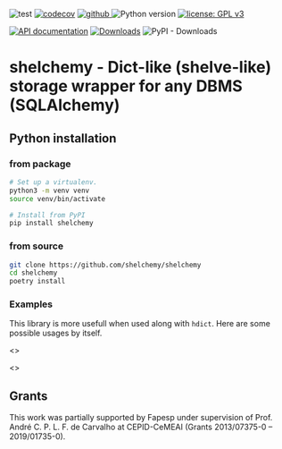 ![test](https://github.com/shelchemy/shelchemy/workflows/test/badge.svg)
[![codecov](https://codecov.io/gh/shelchemy/shelchemy/branch/main/graph/badge.svg)](https://codecov.io/gh/shelchemy/shelchemy)
<a href="https://pypi.org/project/shelchemy">
<img src="https://img.shields.io/github/v/release/shelchemy/shelchemy?display_name=tag&sort=semver&color=blue" alt="github">
</a>
![Python version](https://img.shields.io/badge/python-3.8%20%7C%203.9-blue.svg)
[![license: GPL v3](https://img.shields.io/badge/License-GPLv3-blue.svg)](https://www.gnu.org/licenses/gpl-3.0)

[![API documentation](https://img.shields.io/badge/doc-API%20%28auto%29-a0a0a0.svg)](https://shelchemy.github.io/shelchemy)
[![Downloads](https://static.pepy.tech/badge/shelchemy)](https://pepy.tech/project/shelchemy)
![PyPI - Downloads](https://img.shields.io/pypi/dm/shelchemy)

# shelchemy - Dict-like (shelve-like) storage wrapper for any DBMS (SQLAlchemy)
 


## Python installation
### from package
```bash
# Set up a virtualenv. 
python3 -m venv venv
source venv/bin/activate

# Install from PyPI
pip install shelchemy
```

### from source
```bash
git clone https://github.com/shelchemy/shelchemy
cd shelchemy
poetry install
```

### Examples
This library is more usefull when used along with `hdict`.
Here are some possible usages by itself.

<<scheduler>>

<<cache>>


## Grants
This work was partially supported by Fapesp under supervision of
Prof. André C. P. L. F. de Carvalho at CEPID-CeMEAI (Grants 2013/07375-0 – 2019/01735-0).
